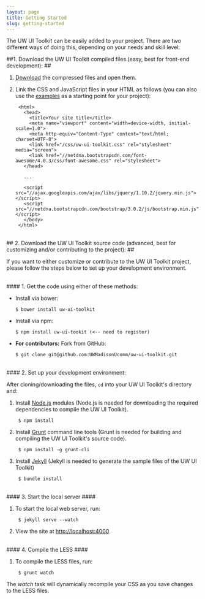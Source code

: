 ```yaml
---
layout: page
title: Getting Started
slug: getting-started
---
```


<p class="lead">
  The UW UI Toolkit can be easily added to your project. There are two different ways of doing this, depending on your needs and skill level:
</p>

##1. Download the UW UI Toolkit compiled files (easy, best for front-end development): ##

1. [Download](https://github.com/UWMadisonUcomm/uw-ui-toolkit/releases/download/v0.2.0/uw-ui-toolkit-0.2.0.zip) the compressed files and open them.
2. Link the CSS and JavaScript files in your HTML as follows (you can also use the [examples](/examples/) as a starting point for your project):


        <html>
          <head>
            <title>Your site title</title>
            <meta name="viewport" content="width=device-width, initial-scale=1.0">
            <meta http-equiv="Content-Type" content="text/html; charset=UTF-8">
            <link href="/css/uw-ui-toolkit.css" rel="stylesheet" media="screen">
            <link href="//netdna.bootstrapcdn.com/font-awesome/4.0.3/css/font-awesome.css" rel="stylesheet">
          </head>

          ...

          <script src="//ajax.googleapis.com/ajax/libs/jquery/1.10.2/jquery.min.js"></script>
          <script src="//netdna.bootstrapcdn.com/bootstrap/3.0.2/js/bootstrap.min.js"></script>
          </body>
        </html>

<br>
## 2. Download the UW UI Toolkit source code (advanced, best for customizing and/or contributing to the project): ##

<p class="lead">If you want to either customize or contribute to the UW UI Toolkit project, please follow the steps below to set up your development environment.</p>

<br>
#### 1. Get the code using either of these methods:

  - Install via bower:

        $ bower install uw-ui-toolkit

  - Install via npm:

        $ npm install uw-ui-tookit (<-- need to register)

  - **For contributors:** Fork from GitHub:

        $ git clone git@github.com:UWMadisonUcomm/uw-ui-toolkit.git

<br>
#### 2. Set up your development environment:

After cloning/downloading the files, `cd` into your UW UI Toolkit's directory and:

1. Install [Node.js](http://nodejs.org/) modules (Node.js is needed for downloading the required dependencies to compile the UW UI Toolkit).

        $ npm install

1. Install [Grunt](http://gruntjs.com/) command line tools (Grunt is needed for building and compiling the UW UI Toolkit's source code).

        $ npm install -g grunt-cli

1. Install [Jekyll](http://jekyllrb.com/) (Jekyll is needed to generate the sample files of the UW UI Toolkit)

        $ bundle install

<br>
#### 3. Start the local server ####

1. To start the local web server, run:

        $ jekyll serve --watch

1. View the site at [http://localhost:4000](http://localhost:4000)

<br>
#### 4. Compile the LESS ####

1. To compile the LESS files, run:

        $ grunt watch


The *watch* task will dynamically recompile your CSS as you save changes to the LESS files.
